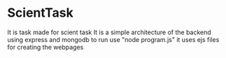 # ScientTask
It is task made for scient task
It is a simple architecture of the backend using express and mongodb
to run use "node program.js"
it uses ejs files for creating the webpages


